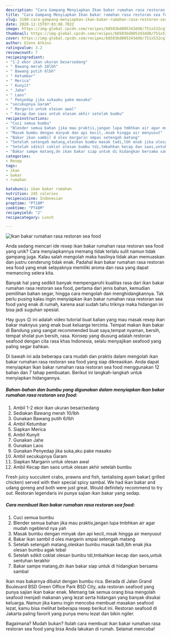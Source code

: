 ```yaml
---
description: "Cara Gampang Menyiapkan Ikan bakar rumahan rasa restoran sea food Anti Gagal"
title: "Cara Gampang Menyiapkan Ikan bakar rumahan rasa restoran sea food Anti Gagal"
slug: 3108-cara-gampang-menyiapkan-ikan-bakar-rumahan-rasa-restoran-sea-food-anti-gagal
date: 2020-12-15T07:03:08.702Z
image: https://img-global.cpcdn.com/recipes/b8583bd805343dd8/751x532cq70/ikan-bakar-rumahan-rasa-restoran-sea-food-foto-resep-utama.jpg
thumbnail: https://img-global.cpcdn.com/recipes/b8583bd805343dd8/751x532cq70/ikan-bakar-rumahan-rasa-restoran-sea-food-foto-resep-utama.jpg
cover: https://img-global.cpcdn.com/recipes/b8583bd805343dd8/751x532cq70/ikan-bakar-rumahan-rasa-restoran-sea-food-foto-resep-utama.jpg
author: Glenn Atkins
ratingvalue: 3.2
reviewcount: 7
recipeingredient:
- "1-2 ekor ikan ukuran besarsedang"
- " Bawang merah 10lbh"
- " Bawang putih 6lbh"
- " Ketumbar"
- " Merica"
- " Kunyit"
- " Jahe"
- " Laos"
- " Penyedap jika sukaaku pake masako"
- "secukupnya Garam"
- " Margarin untuk olesan awal"
- " Kecap dan saos untuk olesan akhir setelah bumbu"
recipeinstructions:
- "Cuci semua bumbu"
- "Blender semua bahan jika mau praktis,jangan lupa tmbhkan air agar mudah ngeblend nya yah"
- "Masak bumbu dengan minyak dan api kecil,.msak hingga air menyusut"
- "Bakar ikan sambil d oles margarin smpai setengah matang"
- "Setelah setengah matang,oleskan bumbu masak tadi,lbh enak jika olesan bumbu agak tebal"
- "Setelah sdikit coklat olesan bumbu tdi,tmbahkan kecap dan saos,untuk sentuhan terakhir"
- "Bakar sampe matang,dn ikan bakar siap untuk di hidangkan bersama sambal"
categories:
- Resep
tags:
- ikan
- bakar
- rumahan

katakunci: ikan bakar rumahan 
nutrition: 245 calories
recipecuisine: Indonesian
preptime: "PT18M"
cooktime: "PT48M"
recipeyield: "2"
recipecategory: Lunch

---
```



![Ikan bakar rumahan rasa restoran sea food](https://img-global.cpcdn.com/recipes/b8583bd805343dd8/751x532cq70/ikan-bakar-rumahan-rasa-restoran-sea-food-foto-resep-utama.jpg)

Anda sedang mencari ide resep ikan bakar rumahan rasa restoran sea food yang unik? Cara menyiapkannya memang tidak terlalu sulit namun tidak gampang juga. Kalau salah mengolah maka hasilnya tidak akan memuaskan dan justru cenderung tidak enak. Padahal ikan bakar rumahan rasa restoran sea food yang enak selayaknya memiliki aroma dan rasa yang dapat memancing selera kita.

Banyak hal yang sedikit banyak mempengaruhi kualitas rasa dari ikan bakar rumahan rasa restoran sea food, pertama dari jenis bahan, kemudian pemilihan bahan segar, hingga cara mengolah dan menghidangkannya. Tak perlu pusing kalau ingin menyiapkan ikan bakar rumahan rasa restoran sea food yang enak di rumah, karena asal sudah tahu triknya maka hidangan ini bisa jadi suguhan spesial.

Hay guys 😉 ini adalah video tutorial buat kalian yang mau masak resep ikan bakar maknyus yang enak buat keluarga tercinta. Tempat makan ikan bakar di Bandung yang sangat recommended buat saya,tempat nyaman, bersih, tempat sholat pun bersih, rasa. Konsep yang diusung adalah restoran seafood dengan cita rasa khas Indonesia, selalu menyajikan seafood yang paling segar bahkan.


Di bawah ini ada beberapa cara mudah dan praktis dalam mengolah ikan bakar rumahan rasa restoran sea food yang siap dikreasikan. Anda dapat menyiapkan Ikan bakar rumahan rasa restoran sea food menggunakan 12 bahan dan 7 tahap pembuatan. Berikut ini langkah-langkah untuk menyiapkan hidangannya.

<!--inarticleads1-->

##### Bahan-bahan dan bumbu yang digunakan dalam menyiapkan Ikan bakar rumahan rasa restoran sea food:

1. Ambil 1-2 ekor ikan ukuran besar/sedang
1. Sediakan  Bawang merah 10/lbh
1. Gunakan  Bawang putih 6/lbh
1. Ambil  Ketumbar
1. Siapkan  Merica
1. Ambil  Kunyit
1. Gunakan  Jahe
1. Gunakan  Laos
1. Gunakan  Penyedap jika suka,aku pake masako
1. Ambil secukupnya Garam
1. Siapkan  Margarin untuk olesan awal
1. Ambil  Kecap dan saos untuk olesan akhir setelah bumbu


Fresh juicy succulent crabs, prawns and fish, tantalising ayam bakar( grilled chicken) served with their special spicy sambal. We had ikan bakar and udang goreng and both were just great. Would definitely recommend to try out. Restoran legendaris ini punya sajian ikan bakar yang sedap. 

<!--inarticleads2-->

##### Cara membuat Ikan bakar rumahan rasa restoran sea food:

1. Cuci semua bumbu
1. Blender semua bahan jika mau praktis,jangan lupa tmbhkan air agar mudah ngeblend nya yah
1. Masak bumbu dengan minyak dan api kecil,.msak hingga air menyusut
1. Bakar ikan sambil d oles margarin smpai setengah matang
1. Setelah setengah matang,oleskan bumbu masak tadi,lbh enak jika olesan bumbu agak tebal
1. Setelah sdikit coklat olesan bumbu tdi,tmbahkan kecap dan saos,untuk sentuhan terakhir
1. Bakar sampe matang,dn ikan bakar siap untuk di hidangkan bersama sambal


Ikan mas bakarnya dibalut dengan bumbu rica. Berada di Jalan Grand Boulevard BSD Green Office Park BSD City, ada restoran seafood yang punya sajian ikan bakar enak. Memang tak semua orang bisa mengolah seafood menjadi makanan yang lezat serta hidangan yang banyak disukai keluarga. Namun jika kamu ingin mencoba membuat masakan seafood lezat, kamu bisa melihat beberapa resep berikut ini. Restoran seafood di Jakarta paling favorit yang punya menu lezat dan bikin ngiler. 

Bagaimana? Mudah bukan? Itulah cara membuat ikan bakar rumahan rasa restoran sea food yang bisa Anda lakukan di rumah. Selamat mencoba!
